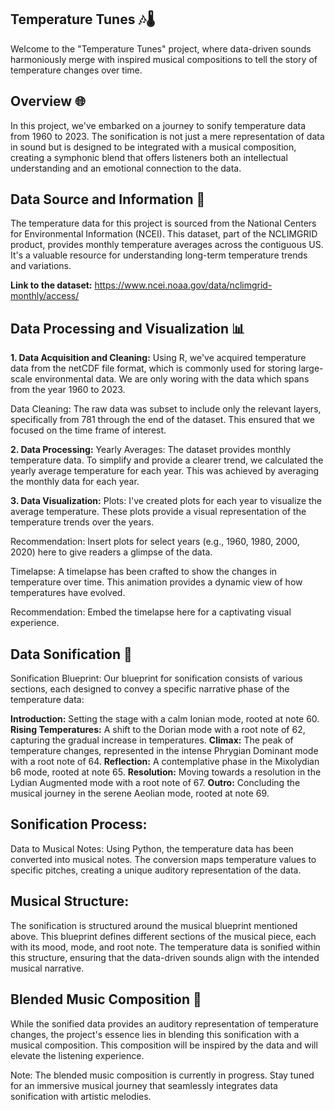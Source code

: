 ## Temperature Tunes 🎶🌡️
Welcome to the "Temperature Tunes" project, where data-driven sounds harmoniously merge with inspired musical compositions to tell the story of temperature changes over time.

## Overview 🌐
In this project, we've embarked on a journey to sonify temperature data from 1960 to 2023. The sonification is not just a mere representation of data in sound but is designed to be integrated with a musical composition, creating a symphonic blend that offers listeners both an intellectual understanding and an emotional connection to the data.

## Data Source and Information 📜
The temperature data for this project is sourced from the National Centers for Environmental Information (NCEI). This dataset, part of the NCLIMGRID product, provides monthly temperature averages across the contiguous US. It's a valuable resource for understanding long-term temperature trends and variations. 

**Link to the dataset:** https://www.ncei.noaa.gov/data/nclimgrid-monthly/access/ 

## Data Processing and Visualization 📊
**1. Data Acquisition and Cleaning:**
Using R, we've acquired temperature data from the netCDF file format, which is commonly used for storing large-scale environmental data. We are only woring with the data which spans from the year 1960 to 2023.

Data Cleaning: The raw data was subset to include only the relevant layers, specifically from 781 through the end of the dataset. This ensured that we focused on the time frame of interest.

**2. Data Processing:**
Yearly Averages: The dataset provides monthly temperature data. To simplify and provide a clearer trend, we calculated the yearly average temperature for each year. This was achieved by averaging the monthly data for each year.

**3. Data Visualization:**
Plots: I've created plots for each year to visualize the average temperature. These plots provide a visual representation of the temperature trends over the years.

Recommendation: Insert plots for select years (e.g., 1960, 1980, 2000, 2020) here to give readers a glimpse of the data.

Timelapse: A timelapse has been crafted to show the changes in temperature over time. This animation provides a dynamic view of how temperatures have evolved.

Recommendation: Embed the timelapse here for a captivating visual experience.

## Data Sonification 🎵
Sonification Blueprint:
Our blueprint for sonification consists of various sections, each designed to convey a specific narrative phase of the temperature data:

**Introduction:** Setting the stage with a calm Ionian mode, rooted at note 60.
**Rising Temperatures:** A shift to the Dorian mode with a root note of 62, capturing the gradual increase in temperatures.
**Climax:** The peak of temperature changes, represented in the intense Phrygian Dominant mode with a root note of 64.
**Reflection:** A contemplative phase in the Mixolydian b6 mode, rooted at note 65.
**Resolution:** Moving towards a resolution in the Lydian Augmented mode with a root note of 67.
**Outro:** Concluding the musical journey in the serene Aeolian mode, rooted at note 69.

## Sonification Process:
Data to Musical Notes: Using Python, the temperature data has been converted into musical notes. The conversion maps temperature values to specific pitches, creating a unique auditory representation of the data.

## Musical Structure: 
The sonification is structured around the musical blueprint mentioned above. This blueprint defines different sections of the musical piece, each with its mood, mode, and root note. The temperature data is sonified within this structure, ensuring that the data-driven sounds align with the intended musical narrative.

## Blended Music Composition 🎼
While the sonified data provides an auditory representation of temperature changes, the project's essence lies in blending this sonification with a musical composition. This composition will be inspired by the data and will elevate the listening experience.

Note: The blended music composition is currently in progress. Stay tuned for an immersive musical journey that seamlessly integrates data sonification with artistic melodies.
